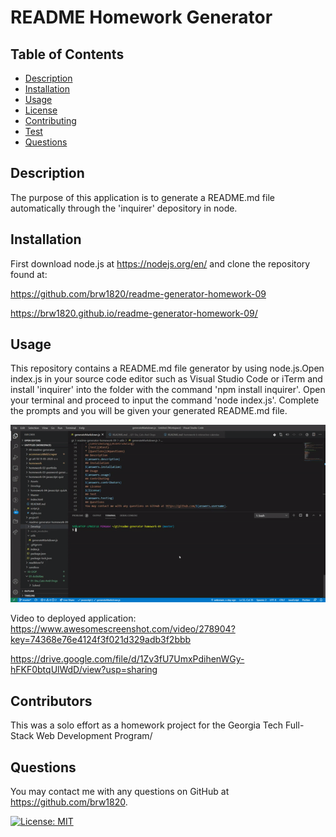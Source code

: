 
  # README Homework Generator
  ## Table of Contents
  * [Description](#description)
  * [Installation](#installation)
  * [Usage](#usage)
  * [License](#license)
  * [Contributing](#contributing)
  * [Test](#test)
  * [Questions](#questions)
  ## Description
  The purpose of this application is to generate a README.md file automatically through the 'inquirer' depository in node.
  ## Installation
  First download node.js at https://nodejs.org/en/ and clone the repository found at:

  https://github.com/brw1820/readme-generator-homework-09

  https://brw1820.github.io/readme-generator-homework-09/
  
  ## Usage
  This repository contains a README.md file generator by using node.js.Open index.js in your source code editor such as Visual Studio Code or iTerm and install 'inquirer' into the folder with the command 'npm install inquirer'.  Open your terminal and proceed to input the command 'node index.js'.  Complete the prompts and you will be given your generated README.md file.

  ![GIF of README Generator](./Assets/ezgif-6-6448bc24869b.gif)

  Video to deployed application: https://www.awesomescreenshot.com/video/278904?key=74368e76e4124f3f021d329adb3f2bbb
  
  https://drive.google.com/file/d/1Zv3fU7UmxPdihenWGy-hFKF0btqUlWdD/view?usp=sharing

  ## Contributors
  This was a solo effort as a homework project for the Georgia Tech Full-Stack Web Development Program/

  ## Questions
  You may contact me with any questions on GitHub at https://github.com/brw1820.

  [![License: MIT](https://img.shields.io/badge/License-MIT-yellow.svg)](https://opensource.org/licenses/MIT)
